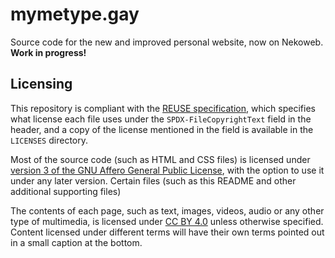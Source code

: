 <!-- SPDX-FileCopyrightText: 2025 Alexandru Mihai Buzduc <lalibuzduc@gmail.com> -->
<!-- SPDX-License-Identifier: FSFAP -->
<!--
Copyright 2025, Alexandru Mihai Buzduc <lalibuzduc@gmail.com>

Copying and distribution of this file, with or without modification,
are permitted in any medium without royalty provided the copyright
notice and this notice are preserved.  This file is offered as-is,
without any warranty.
-->

# mymetype.gay

Source code for the new and improved personal website, now on Nekoweb. **Work in progress!**

## Licensing

This repository is compliant with the [REUSE specification](https://reuse.software/), which specifies what license each file uses under the `SPDX-FileCopyrightText` field in the header, and a copy of the license mentioned in the field is available in the `LICENSES` directory.

Most of the source code (such as HTML and CSS files) is licensed under [version 3 of the GNU Affero General Public License](https://github.com/MymeType/mymetype.gay/blob/main/COPYING), with the option to use it under any later version. Certain files (such as this README and other additional supporting files)

The contents of each page, such as text, images, videos, audio or any other type of multimedia, is licensed under [CC BY 4.0](https://creativecommons.org/licenses/by/4.0/) unless otherwise specified. Content licensed under different terms will have their own terms pointed out in a small caption at the bottom.
